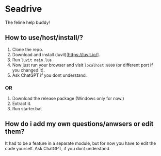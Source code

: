 # Seadrive
The feline help buddy!


## How to use/host/install/?
1. Clone the repo.
2. Download and install (luvit)[https://luvit.io/].
3. Run ```luvit main.lua```
4. Now just run your browser and visit ```localhost:8000``` (or different port if you changed it).
5. Ask ChatGPT if you dont understand.
### OR
1. Download the release package (Windows only for now.)
2. Extract it.
3. Run starter.bat

## How do i add my own questions/anwsers or edit them?
It had to be a feature in a separate module, but for now you have to edit the code yourself. Ask ChatGPT, if you dont understand. 


